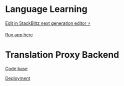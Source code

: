 # Language Learning

[Edit in StackBlitz next generation editor ⚡️](https://stackblitz.com/~/github.com/oferguez/LanguageLearning)

[Run app here](https://oferguez.github.io/LanguageLearning/)

# Translation Proxy Backend

[Code base](https://github.com/oferguez/ServerlessFunctions)

[Deployment](https://app.netlify.com/sites/oferguez/configuration/general)
